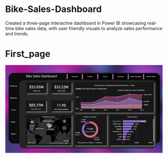 # Bike-Sales-Dashboard
Created a three-page interactive dashboard in Power BI  showcasing real-time bike sales data, with user friendly  visuals to analyze sales performance and trends.
# First_page
![image alt](https://github.com/AimadSADOUK/Bike-Sales-Dashboard/blob/main/Bike01.PNG?raw=true)

